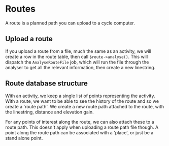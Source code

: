 # Routes

A route is a planned path you can upload to a cycle computer. 

## Upload a route

If you upload a route from a file, much the same as an activity, we will create a row in the route table, then call `$route->analyse()`. This will dispatch the `AnalyseRouteFile` job, which will run the file through the analyser to get all the relevant information, then create a new linestring.

## Route database structure

With an activity, we keep a single list of points representing the activity. With a route, we want to be able to see the history of the route and so we create a 'route path'. We create a new route path attached to the route, with the linestring, distance and elevation gain.

For any points of interest along the route, we can also attach these to a route path. This doesn't apply when uploading a route path file though. A point along the route path can be associated with a 'place', or just be a stand alone point.


